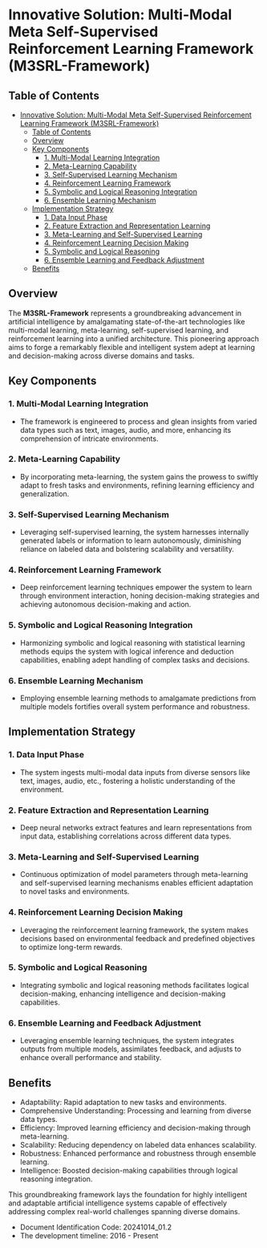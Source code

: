 # Innovative Solution: Multi-Modal Meta Self-Supervised Reinforcement Learning Framework (M3SRL-Framework)

## Table of Contents
- [Innovative Solution: Multi-Modal Meta Self-Supervised Reinforcement Learning Framework (M3SRL-Framework)](#innovative-solution-multi-modal-meta-self-supervised-reinforcement-learning-framework-m3srl-framework)
  - [Table of Contents](#table-of-contents)
  - [Overview](#overview)
  - [Key Components](#key-components)
    - [1. Multi-Modal Learning Integration](#1-multi-modal-learning-integration)
    - [2. Meta-Learning Capability](#2-meta-learning-capability)
    - [3. Self-Supervised Learning Mechanism](#3-self-supervised-learning-mechanism)
    - [4. Reinforcement Learning Framework](#4-reinforcement-learning-framework)
    - [5. Symbolic and Logical Reasoning Integration](#5-symbolic-and-logical-reasoning-integration)
    - [6. Ensemble Learning Mechanism](#6-ensemble-learning-mechanism)
  - [Implementation Strategy](#implementation-strategy)
    - [1. Data Input Phase](#1-data-input-phase)
    - [2. Feature Extraction and Representation Learning](#2-feature-extraction-and-representation-learning)
    - [3. Meta-Learning and Self-Supervised Learning](#3-meta-learning-and-self-supervised-learning)
    - [4. Reinforcement Learning Decision Making](#4-reinforcement-learning-decision-making)
    - [5. Symbolic and Logical Reasoning](#5-symbolic-and-logical-reasoning)
    - [6. Ensemble Learning and Feedback Adjustment](#6-ensemble-learning-and-feedback-adjustment)
  - [Benefits](#benefits)

## Overview
The **M3SRL-Framework** represents a groundbreaking advancement in artificial intelligence by amalgamating state-of-the-art technologies like multi-modal learning, meta-learning, self-supervised learning, and reinforcement learning into a unified architecture. This pioneering approach aims to forge a remarkably flexible and intelligent system adept at learning and decision-making across diverse domains and tasks.

## Key Components

### 1. Multi-Modal Learning Integration
- The framework is engineered to process and glean insights from varied data types such as text, images, audio, and more, enhancing its comprehension of intricate environments.

### 2. Meta-Learning Capability
- By incorporating meta-learning, the system gains the prowess to swiftly adapt to fresh tasks and environments, refining learning efficiency and generalization.

### 3. Self-Supervised Learning Mechanism
- Leveraging self-supervised learning, the system harnesses internally generated labels or information to learn autonomously, diminishing reliance on labeled data and bolstering scalability and versatility.

### 4. Reinforcement Learning Framework
- Deep reinforcement learning techniques empower the system to learn through environment interaction, honing decision-making strategies and achieving autonomous decision-making and action.

### 5. Symbolic and Logical Reasoning Integration
- Harmonizing symbolic and logical reasoning with statistical learning methods equips the system with logical inference and deduction capabilities, enabling adept handling of complex tasks and decisions.

### 6. Ensemble Learning Mechanism
- Employing ensemble learning methods to amalgamate predictions from multiple models fortifies overall system performance and robustness.

## Implementation Strategy

### 1. Data Input Phase
- The system ingests multi-modal data inputs from diverse sensors like text, images, audio, etc., fostering a holistic understanding of the environment.

### 2. Feature Extraction and Representation Learning
- Deep neural networks extract features and learn representations from input data, establishing correlations across different data types.

### 3. Meta-Learning and Self-Supervised Learning
- Continuous optimization of model parameters through meta-learning and self-supervised learning mechanisms enables efficient adaptation to novel tasks and environments.

### 4. Reinforcement Learning Decision Making
- Leveraging the reinforcement learning framework, the system makes decisions based on environmental feedback and predefined objectives to optimize long-term rewards.

### 5. Symbolic and Logical Reasoning
- Integrating symbolic and logical reasoning methods facilitates logical decision-making, enhancing intelligence and decision-making capabilities.

### 6. Ensemble Learning and Feedback Adjustment
- Leveraging ensemble learning techniques, the system integrates outputs from multiple models, assimilates feedback, and adjusts to enhance overall performance and stability.

## Benefits
- Adaptability: Rapid adaptation to new tasks and environments.
- Comprehensive Understanding: Processing and learning from diverse data types.
- Efficiency: Improved learning efficiency and decision-making through meta-learning.
- Scalability: Reducing dependency on labeled data enhances scalability.
- Robustness: Enhanced performance and robustness through ensemble learning.
- Intelligence: Boosted decision-making capabilities through logical reasoning integration.

This groundbreaking framework lays the foundation for highly intelligent and adaptable artificial intelligence systems capable of effectively addressing complex real-world challenges spanning diverse domains.

- Document Identification Code: 20241014_01.2
- The development timeline: 2016 - Present